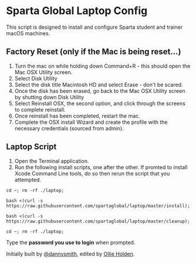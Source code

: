 # Sparta Global Laptop Config

This script is designed to install and configure Sparta student and trainer macOS machines.

## Factory Reset (only if the Mac is being reset...)

1. Turn the mac on while holding down Command+R - this should open the Mac OSX Utility screen.
2. Select Disk Utility
3. Select the disk title Macintosh HD and select Erase - don't be scared.
4. Once the disk has been erased, go back to the Mac OSX Utility screen by shutting down Disk Utility
5. Select Reinstall OSX, the second option, and click through the screens to complete reinstall.
6. Once reinstall has been completed, restart the mac.
7. Complete the OSX install Wizard and create the profile with the necessary credentials (sourced from admin).

## Laptop Script

1. Open the Terminal application.
2. Run the following install scripts, one after the other. If promted to install Xcode Command Line tools, do so then rerun the script that you attempted.

```shell
cd ~; rm -rf ./laptop;

bash <(curl -s https://raw.githubusercontent.com/spartaglobal/laptop/master/install);

bash <(curl -s https://raw.githubusercontent.com/spartaglobal/laptop/master/cleanup);

cd ~; rm -rf ./laptop;

```
Type the **password you use to login** when prompted.

Initially built by [@dannysmith](http://github.com/dannysmith), edited by [Ollie Holden](http://github.com/odholden).

